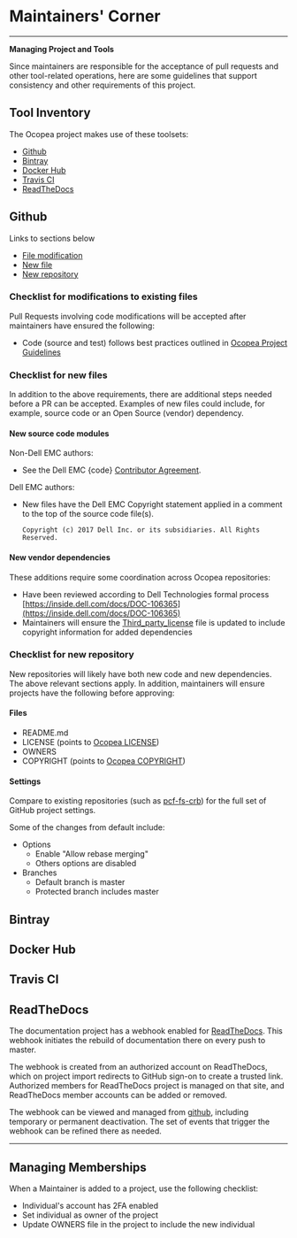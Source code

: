 # Maintainers' Corner

---

**Managing Project and Tools**

Since maintainers are responsible for the acceptance of pull requests and other
tool-related operations, here are some guidelines that support consistency and
other requirements of this project.

## Tool Inventory

The Ocopea project makes use of these toolsets:

* [Github](maintainers_corner.md#github)
* [Bintray](maintainers_corner.md#bintray)
* [Docker Hub](maintainers_corner.md#docker-hub)
* [Travis CI](maintainers_corner.md#travis-ci)
* [ReadTheDocs](maintainers_corner.md#readthedocs)

## Github

Links to sections below

* [File modification](maintainers_corner.md#checklist-for-modifications-to-existing-files)
* [New file](maintainers_corner.md#checklist-for-new-files)
* [New repository](maintainers_corner.md#checklist-for-new-repository)

### Checklist for modifications to existing files

Pull Requests involving code modifications will be accepted after maintainers have ensured the following:

* Code (source and test) follows best practices outlined in [Ocopea Project Guidelines](guidelines.md)

### Checklist for new files

In addition to the above requirements, there are additional steps needed before a PR can be accepted.
Examples of new files could include, for example, source code or an Open Source (vendor) dependency.

#### New source code modules

Non-Dell EMC authors:

* See the Dell EMC {code} [Contributor Agreement](https://github.com/codedellemc/codedellemc.github.io/wiki/Contributor-Agreement).

Dell EMC authors:

* New files have the Dell EMC Copyright statement applied in a comment to the
top of the source code file(s).

    ```Copyright (c) 2017 Dell Inc. or its subsidiaries. All Rights Reserved.```

#### New vendor dependencies

These additions require some coordination across Ocopea repositories:

* Have been reviewed according to Dell Technologies formal process
[https://inside.dell.com/docs/DOC-106365](https://inside.dell.com/docs/DOC-106365)
* Maintainers will ensure the
[Third_party_license](https://github.com/ocopea/documentation/blob/master/Third_party_license)
file is updated to include copyright information for added dependencies

### Checklist for new repository

New repositories will likely have both new code and new dependencies.  The
above relevant sections apply.  In addition, maintainers will ensure projects have
the following before approving:

#### Files

* README.md
* LICENSE (points to [Ocopea LICENSE](https://github.com/ocopea/documentation/blob/master/LICENSE))
* OWNERS
* COPYRIGHT (points to [Ocopea COPYRIGHT](https://github.com/ocopea/documentation/blob/master/COPYRIGHT))

#### Settings

Compare to existing repositories (such as
[pcf-fs-crb](https://github.com/ocopea/pcf-fs-crb/settings)) for the full set
of GitHub project settings.

Some of the changes from default include:

* Options
    * Enable "Allow rebase merging"
    * Others options are disabled
* Branches
    * Default branch is master
    * Protected branch includes master

## Bintray


## Docker Hub


## Travis CI


## ReadTheDocs

The documentation project has a webhook enabled for
[ReadTheDocs](http://ocopea-documentation.readthedocs.io/en/latest).  This
webhook initiates the rebuild of documentation there on every push to master.

The webhook is created from an authorized account on ReadTheDocs, which on
project import redirects to GitHub sign-on to create a trusted link.  Authorized
members for ReadTheDocs project is managed on that site, and ReadTheDocs member
accounts can be added or removed.

The webhook can be viewed and managed from
[github](https://github.com/ocopea/documentation/settings/hooks/17174029),
including temporary or permanent deactivation.  The set of events that trigger
the webhook can be refined there as needed.

---

## Managing Memberships

When a Maintainer is added to a project, use the following checklist:

* Individual's account has 2FA enabled
* Set individual as owner of the project
* Update OWNERS file in the project to include the new individual

